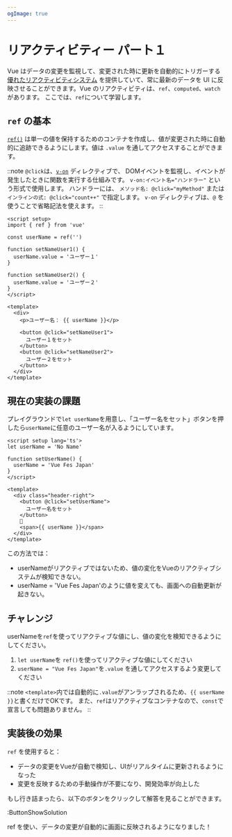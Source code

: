 ```yaml
---
ogImage: true
---
```


# リアクティビティー パート１

Vue はデータの変更を監視して、変更された時に更新を自動的にトリガーする [優れたリアクティビティシステム](https://ja.vuejs.org/guide/essentials/reactivity-fundamentals) を提供していて、常に最新のデータを UI に反映させることができます。Vue のリアクティビティは、`ref`、`computed`、`watch` があります。
ここでは、`ref`について学習します。

## `ref` の基本

[`ref()`](https://ja.vuejs.org/api/reactivity-core#ref) は単一の値を保持するためのコンテナを作成し、値が変更された時に自動的に追跡できるようにします。値は `.value` を通してアクセスすることができます。

::note
`@click`は、[`v-on`](https://ja.vuejs.org/guide/essentials/event-handling) ディレクティブで、
DOMイベントを監視し、イベントが発生したときに関数を実行する仕組みです。
`v-on:イベント名="ハンドラー"` という形式で使用します。
ハンドラーには、 `メソッド名: @click="myMethod"` または `インラインの式: @click="count++"` で指定します。
`v-on` ディレクティブは、`@` を使うことで省略記法を使えます。
::

```vue
<script setup>
import { ref } from 'vue'

const userName = ref('')

function setNameUser1() {
  userName.value = 'ユーザー１'
}

function setNameUser2() {
  userName.value = 'ユーザー２'
}
</script>

<template>
  <div>
    <p>ユーザー名： {{ userName }}</p>

    <button @click="setNameUser1">
      ユーザー１をセット
    </button>
    <button @click="setNameUser2">
      ユーザー２をセット
    </button>
  </div>
</template>
```

## 現在の実装の課題

プレイグラウンドで`let userName`を用意し、「ユーザー名をセット」ボタンを押したら`userName`に任意のユーザー名が入るようにしています。

```vue
<script setup lang='ts'>
let userName = 'No Name'

function setUserName() {
  userName = 'Vue Fes Japan'
}
</script>

<template>
  <div class="header-right">
    <button @click="setUserName">
      ユーザー名をセット
    </button>
    👤
    <span>{{ userName }}</span>
  </div>
</template>
```

この方法では：

- userNameがリアクティブではないため、値の変化をVueのリアクティブシステムが検知できない。
- userName = 'Vue Fes Japan'のように値を変えても、画面への自動更新が起きない。

## チャレンジ

userNameを`ref`を使ってリアクティブな値にし、値の変化を検知できるようにしてください。

1. `let userName`を `ref()`を使ってリアクティブな値にしてください
2. `userName = "Vue Fes Japan"`を`.value` を通してアクセスするよう変更してください

::note
`<template>`内では自動的に`.value`がアンラップされるため、`{{ userName }}`と書くだけでOKです。
また、`ref`はリアクティブなコンテナなので、`const`で宣言しても問題ありません。
::

## 実装後の効果

`ref` を使用すると：

- データの変更をVueが自動で検知し、UIがリアルタイムに更新されるようになった
- 変更を反映するための手動操作が不要になり、開発効率が向上した

もし行き詰まったら、以下のボタンをクリックして解答を見ることができます。

:ButtonShowSolution

ref を使い、データの変更が自動的に画面に反映されるようになりました！
